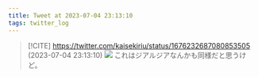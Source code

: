 ```yaml
---
title: Tweet at 2023-07-04 23:13:10
tags: twitter_log
---
```


> [!CITE] https://twitter.com/kaisekiriu/status/1676232687080853505 (2023-07-04 23:13:10)
> ![](https://twitter.com/kaisekiriu/status/1676232687080853505)
> これはジアルジアなんかも同様だと思うけど。
